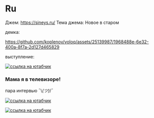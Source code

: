 # Ru

Джем: https://sineys.ru/
Тема джема: Новое в старом

демка:

https://github.com/koplenov/voloq/assets/25139987/1968488e-6e32-400a-8f7a-2d127d465829

выступление:

[![*ссылка на ютабчик*](https://img.youtube.com/vi/H8xNOxbGIz8/0.jpg)](https://www.youtube.com/watch?t=24418&v=H8xNOxbGIz8 "Everything Is AWESOME")

### Мама я в телевизоре!

пара интервью ¯\\_(ツ)_/¯

[![*ссылка на ютабчик*](https://img.youtube.com/vi/iQCepJcQKOg/0.jpg)](https://www.youtube.com/watch?t=263&v=iQCepJcQKOg "Everything Is AWESOME")

[![*ссылка на ютабчик*](https://img.youtube.com/vi/rCW0MXJAOh8/0.jpg)](https://www.youtube.com/watch?t=83&v=rCW0MXJAOh8 "Everything Is AWESOME")
